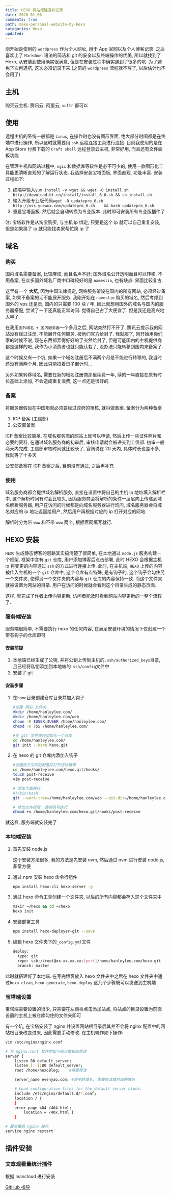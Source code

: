 ```yaml
---
title: HEXO 网站搭建遇坑记录
date: 2020-01-06
comments: true
path: make-personal-website-by-hexo
categories: Hexo
updated:
---
```


刚开始是使用的 `wordpress` 作为个人网址, 用于 App 官网以及个人博客记录. 之后喜欢上了 `Markdown` 语法的简洁和 git 的安全以及终端操作的优美, 所以就找到了 Hexo, 从安装到使用确实很满意, 但是在安装过程中确实遇到了很多的坑. 为了避免下次再遇坑, 这次必须记录下来.(之前的 `wordpress` 流程就不写了, 以后估计也不会用了)

<!-- more -->

## 主机

购买云主机: 腾讯云, 阿里云, `vultr` 都可以

## 使用

远程主机的系统一般都是 `Linux`, 在操作时也没有图形界面, 绝大部分时间都是在终端中进行操作, 所以这时就需要用 `ssh` 远程连接工具进行连接.  目前我使用的是在 App Store 付费下载的 `Craft shell` 远程登录云主机, 非常好用, 而且还有文件面板功能

在管理主机和网站过程中, `ngix` 和数据库等软件是必不可少的, 使用一款图形化工具能更清晰直观的了解运行状态. 我选择安装宝塔面板, 界面直观, 功能丰富.  安装过程如下:

1. 终端中输入`yum install -y wget && wget -O install.sh http://download.bt.cn/install/install_6.0.sh && sh install.sh`
2. 输入升级专业版代码`wget -O updatepro_6.sh    http://oss.yuewux.com/updatepro_6.sh    && bash updatepro_6.sh`
3. 重启宝塔面板. 然后就会自动转换为专业版本. 此时即可安装所有专业版插件了

注: 宝塔软件是从淘宝购买, 与主机 ip 绑定, 只要是这个 ip 就可以自己重复安装, 但是如果换了 ip 就只能找卖家帮忙换 ip 了

## 域名

### 购买

国内域名需要备案, 比较麻烦, 而且名声不好; 国外域名公开透明而且可以转移, 不用备案, 在众多国外域名厂商中口碑较好的是 `nameslio`, 也有缺点: 界面比较复古.

这里有一个 **大坑**, 因为中国法律规定, 网络服务架设在国内的所有网站, 必须经过备案, 如果不备案的话不能展开服务. 我刚开始在 `nameslio` 购买的域名, 然后考虑到国外的 vps 还是贵, 国内的只需要 100 块 / 年, 因此就想用国外的域名与国内的服务器搭配, 尝试了一下还真能正常访问. 觉得自己占了大便宜了.  但是我还是高兴地太早了.

在我用`国外域名 + 国内服务器`一个多月之后, 网站突然打不开了, 腾讯云提示我的网站没有经过注册, 不能展开任何服务, 被他们官方给封了. 我就服了, 刚开始用你们家的时候不说, 现在东西都弄得好好的了突然给封了, 但是可能国内的主机提供商都是这样的吧, 我作为小消费者也就只能认栽了, 没办法只能转移到国内来备案了.

这个时候又有一个坑, 如果一个域名注册后不满两个月是不能进行转移的, 我当时还没有满两个月, 因此只能掐着日子倒计时...

另外如果转移域名, 需要在新的域名注册商那里续费一年, 续的一年直接在原有时长基础上添加, 不会造成重复浪费, 这一点还是很好的.

### 备案

将服务器假设在中国那就必须要经过政府的审核, 就叫做备案. 备案分为两种备案

1. ICP 备案 (工信部)
2. 公安部备案

ICP 备案比较简单, 在域名服务商的网站上就可以申请, 然后上传一些证件照片和必要的资料, 在通过域名服务商的初审后, 审核申请就会被递交到工信部.  初审一般两天内完成. 工信部审核时间就比较长了, 官网说在 20 天内, 具体时长也差不多, 我就等了十多天

公安部备案在 ICP 备案之后, 目前没有通过, 之后再补充

### 使用

域名服务商都会提供域名解析服务, 直接在设置中将自己的主机 ip 地址填入解析栏中, 这个解析时间有时会比较久, 因为服务商会将解析的条件一层层向上传递到域名解析服务器, 用户在访问的时候都是向域名服务器进行询问, 域名服务器会将域名对应的 ip 地址返回给用户, 然后用户再根据对应的 ip 打开对应的网站.

解析时分为带 `www` 和不带 `www` 两个, 根据官网填写就行.

## HEXO 安装

`HEXO` 生成静态博客的思路其实搞清楚了很简单, 在本地通过 `node.js` 服务构建一个框架, 框架中含有 `git` 仓库, 用户添加博客后点击部署, 此时 HEXO 会根据主机 ip 将变更的内容通过 `ssh` 的方式进行连接上传. 此时, 在主机端, `HEXO` 上传的内容被传入主机的一个 `git` 仓库中, 这个仓库有点特殊, 是有钩子的, 这个钩子会勾住另一个文件夹, 使得另一个文件夹的内容与 `git` 仓库的内容保持一致. 而这个文件夹就被设置为网站的目录.  用户在访问的时候就会看到这个目录生成的静态页面.

这样, 就完成了作者上传内容更新, 访问者能及时看到网站内容更新的一整个流程了.

### 服务端安装

服务端很简单, 不需要执行 hexo 的任何内容, 在满足安装环境的情况下仅创建一个带有钩子的仓库即可

#### 安装前提

1. 本地端已经生成了公钥, 并将公钥上传到主机的`.ssh/authorized_keys`目录, 且已经将私钥添加到本地端的`.ssh/config`文件中
2. 安装了 git

#### 安装步骤

1. 在`home`目录创建仓库目录并加入钩子

    ```bash
    #创建 网站 文件夹
    mkdir /home/hanleylee.com/
    mkdir /home/hanleylee.com/web
    chown -R $USER:$USER /home/hanleylee.com/
    chmod -R 755 /home/hanleylee.com/

    #在 git 文件夹内初始化一个仓库
    cd /home/hanleylee.com/
    git init --bare hexo.git
    ```

2. 在 hexo 的 git 仓库内添加入钩子

    ```bash
    #创建钩子文件的配置并打开进行编辑
    cd /home/hanleylee.com/hexo.git/hooks/
    touch post-receive
    vim post-receive

    # 添加下面两行
    #!/bin/bash
    git --work-tree=/home/hanleylee.com/web --git-dir=/home/hanleylee.com/hexo.git checkout -f

    # 修改文件权限, 使得其可执行
    chmod +x /home/hanleylee.com/hexo.git/hooks/post-receive
    ```

就这样, 服务端就安装完了

### 本地端安装

1. 首先安装 node.js

    这个安装方法很多, 我的方法是先安装 nvm, 然后通过 nvm 进行安装 nodo.js, 非常方便

2. 通过 npm 安装 hexo 命令行组件

    ```bash
    npm install hexo-cli hexo-server -g
    ```

3. 通过 hexo 命令工具创建一个文件夹, 以后的所有内容都会存入这个文件夹中

    ```bash
    makir ~/hexo && cd ~/hexo
    hexo init
    ```

4. 安装部署工具

    ```bash
    npm install hexo-deployer-git --save
    ```

5. 编辑 hexo 文件夹下的`_config.yml`文件

    ```bash
    deploy:
      type: git
      repo: ssh://root@xx.xx.xx.xx:[port]/home/hanleylee.com/hexo.git  //xx.xx.xx.xx 为服务器地址, port 为服务器端口
      branch: master
    ```

此时就搭建好了本地端. 在写完博客放入 hexo 文件夹中之后在 hexo 文件夹中通过`hexo clean`, `hexo generate`, `hexo deploy` 这几个步骤既可以发送到主机端

### 宝塔端设置

宝塔端需要设置的很少, 只需要在左侧栏点击添加站点, 将站点的目录设置为前面设置的主机上被仓库勾住的文件夹即可

有一个坑, 在宝塔安装了 nginx 并设置网站根目录后其并不会将 nginx 配置中的网站根目录改变过来, 因此需要手动修改. 在主机端作如下操作:

```bash
vim /etc/nginx/nginx.conf

# 将 nginx.conf 文件的如下部分做相应修改
server {
    listen 80 default_server;
    listen [::]:80 default_server;
    root /home/hexoBlog;    #需要修改

    server_name evenyao.com; #博主的域名, 需要修改成对应的域名

    # Load configuration files for the default server block.
    include /etc/nginx/default.d/*.conf;
    location / {
    }
    error_page 404 /404.html;
        location = /40x.html {
    }

# 最后重启 nginx 服务
service nginx restart
```

## 插件安装

### 文章观看量统计插件

根据 leancloud 进行安装

[GitHub 指导](https://github.com/theme-next/hexo-theme-next/blob/master/docs/zh-CN/LEANCLOUD-COUNTER-SECURITY.md)
